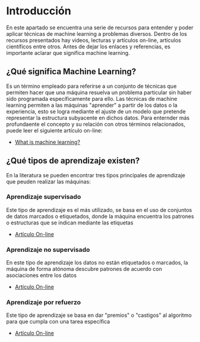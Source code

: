 # Introducción

En este apartado se encuentra una serie de recursos para entender y poder aplicar técnicas de machine learning a problemas diversos. Dentro de los recursos presentados hay videos, lecturas y artículos on-line, artículos científicos entre otros. Antes de dejar los enlaces y referencias, es importante aclarar que signifíca machine learning.

## ¿Qué significa Machine Learning?

Es un término empleado para referirse a un conjunto de técnicas que permiten hacer que una máquina resuelva un problema particular sin haber sido programada específicamente para ello. Las técnicas de machine learning permiten a las máquinas "aprender" a partir de los datos o la experiencia, esto se logra mediante el ajuste de un modelo que pretende representar la estructura subyacente en dichos datos. Para enternder más profundaente el concepto y su relación con otros términos relacionados, puede leer el siguiente artículo on-line:
-	[What is machine learning?](https://www.technologyreview.com/2018/11/17/103781/what-is-machine-learning-we-drew-you-another-flowchart/)

## ¿Qué tipos de aprendizaje existen?

En la literatura se pueden encontrar tres tipos principales de aprendizaje que peuden realizar las máquinas:

### Aprendizaje supervisado

Este tipo de aprendizaje es el más utilizado, se basa en el uso de conjuntos de datos marcados o etiquetados, donde la máquina encuentra los patrones o estructuras que se indican mediante las etiquetas
- [Artículo On-line](https://towardsdatascience.com/a-brief-introduction-to-supervised-learning-54a3e3932590)

### Aprendizaje no supervisado

En este tipo de aprendizaje los datos no están etiquetados o marcados, la máquina de forma atónoma descubre patrones de acuerdo con asociaciones entre los datos
- [Artículo On-line](https://towardsdatascience.com/unsupervised-learning-and-data-clustering-eeecb78b422a)

### Aprendizaje por refuerzo

Este tipo de aprendizaje se basa en dar "premios" o "castigos" al algoritmo para que cumpla con una tarea específica
- [Artículo On-line](https://www.geeksforgeeks.org/what-is-reinforcement-learning/)
